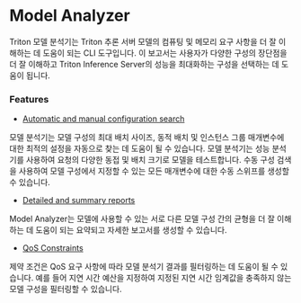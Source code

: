 # Model Analyzer

Triton 모델 분석기는 Triton 추론 서버 모델의 컴퓨팅 및 메모리 요구 사항을 더 잘 이해하는 데 도움이 되는 CLI 도구입니다. 이 보고서는 사용자가 다양한 구성의 장단점을 더 잘 이해하고 Triton Inference Server의 성능을 최대화하는 구성을 선택하는 데 도움이 됩니다.

### Features

* [Automatic and manual configuration search](https://github.com/triton-inference-server/model\_analyzer/blob/main/docs/config\_search.md)

모델 분석기는 모델 구성의 최대 배치 사이즈, 동적 배치 및 인스턴스 그룹 매개변수에 대한 최적의 설정을 자동으로 찾는 데 도움이 될 수 있습니다. 모델 분석기는 성능 분석기를 사용하여 요청의 다양한  동접 및 배치 크기로 모델을 테스트합니다. 수동 구성 검색을 사용하여 모델 구성에서 지정할 수 있는 모든 매개변수에 대한 수동 스위프를 생성할 수 있습니다.

* [Detailed and summary reports](https://github.com/triton-inference-server/model\_analyzer/blob/main/docs/report.md)

Model Analyzer는 모델에 사용할 수 있는 서로 다른 모델 구성 간의 균형을 더 잘 이해하는 데 도움이 되는 요약되고 자세한 보고서를 생성할 수 있습니다.

* [QoS Constraints](https://github.com/triton-inference-server/model\_analyzer/blob/main/docs/config.md#constraint)

제약 조건은 QoS 요구 사항에 따라 모델 분석기 결과를 필터링하는 데 도움이 될 수 있습니다. 예를 들어 지연 시간 예산을 지정하여 지정된 지연 시간 임계값을 충족하지 않는 모델 구성을 필터링할 수 있습니다.


